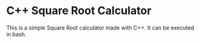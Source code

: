 # C++ Square Root Calculator
This is a simple Square Root calculator made with C++. It can be executed in bash.
